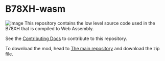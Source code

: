 # B78XH-wasm
![image](https://cdn.discordapp.com/attachments/960729491750141993/983010796189659216/hdgithub_banner.png)
This repository contains the low level source code used in the B78XH that is compiled to Web Assembly. 

See the [Contributing Docs]() to contribute to this repository.

To download the mod, head to [The main repository](https://github.com/Heavy-Division/B78XH-wasm.git) and download the zip file. 


